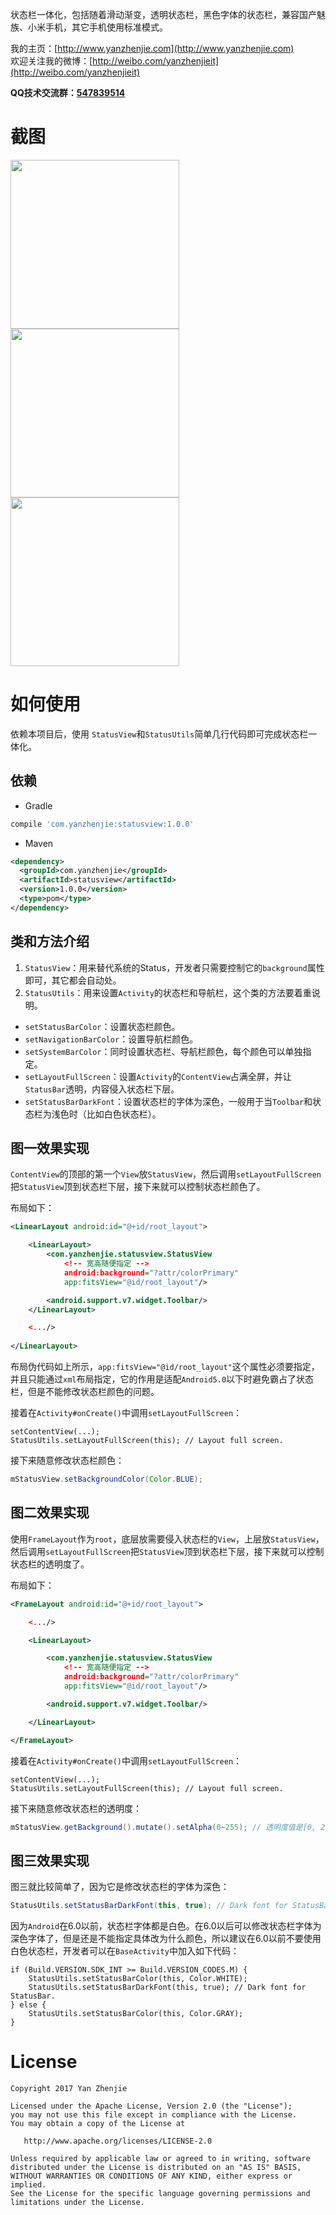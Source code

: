 ﻿状态栏一体化，包括随着滑动渐变，透明状态栏，黑色字体的状态栏，兼容国产魅族、小米手机，其它手机使用标准模式。

我的主页：[http://www.yanzhenjie.com](http://www.yanzhenjie.com)  
欢迎关注我的微博：[http://weibo.com/yanzhenjieit](http://weibo.com/yanzhenjieit)  

**QQ技术交流群：[547839514](https://jq.qq.com/?_wv=1027&k=4Ev0ksp)**  

# 截图
<image src="./image/1.gif" width="270">  <image src="./image/2.gif"  width="270">  <image src="./image/3.gif"  width="270">

# 如何使用
依赖本项目后，使用 `StatusView`和`StatusUtils`简单几行代码即可完成状态栏一体化。

## 依赖
* Gradle
```groovy
compile 'com.yanzhenjie:statusview:1.0.0'
```

* Maven
```xml
<dependency>
  <groupId>com.yanzhenjie</groupId>
  <artifactId>statusview</artifactId>
  <version>1.0.0</version>
  <type>pom</type>
</dependency>
```

## 类和方法介绍
1. `StatusView`：用来替代系统的Status，开发者只需要控制它的`background`属性即可，其它都会自动处。
2. `StatusUtils`：用来设置`Activity`的状态栏和导航栏，这个类的方法要着重说明。
- `setStatusBarColor`：设置状态栏颜色。
- `setNavigationBarColor`：设置导航栏颜色。 
- `setSystemBarColor`：同时设置状态栏、导航栏颜色，每个颜色可以单独指定。
- `setLayoutFullScreen`：设置`Activity`的`ContentView`占满全屏，并让`StatusBar`透明，内容侵入状态栏下层。
 - `setStatusBarDarkFont`：设置状态栏的字体为深色，一般用于当`Toolbar`和状态栏为浅色时（比如白色状态栏）。

## 图一效果实现
`ContentView`的顶部的第一个`View`放`StatusView`，然后调用`setLayoutFullScreen`把`StatusView`顶到状态栏下层，接下来就可以控制状态栏颜色了。

布局如下：
```xml
<LinearLayout android:id="@+id/root_layout">

    <LinearLayout>
        <com.yanzhenjie.statusview.StatusView
            <!-- 宽高随便指定 -->
            android:background="?attr/colorPrimary"
            app:fitsView="@id/root_layout"/>

        <android.support.v7.widget.Toolbar/>
    </LinearLayout>

    <.../>
    
</LinearLayout>
```

布局伪代码如上所示，`app:fitsView="@id/root_layout"`这个属性必须要指定，并且只能通过`xml`布局指定，它的作用是适配`Android5.0`以下时避免霸占了状态栏，但是不能修改状态栏颜色的问题。

接着在`Activity#onCreate()`中调用`setLayoutFullScreen`：
```
setContentView(...);
StatusUtils.setLayoutFullScreen(this); // Layout full screen.
```

接下来随意修改状态栏颜色：
```java
mStatusView.setBackgroundColor(Color.BLUE);
```

## 图二效果实现
使用`FrameLayout`作为`root`，底层放需要侵入状态栏的`View`，上层放`StatusView`，然后调用`setLayoutFullScreen`把`StatusView`顶到状态栏下层，接下来就可以控制状态栏的透明度了。

布局如下：
```xml
<FrameLayout android:id="@+id/root_layout">

    <.../>

    <LinearLayout>

        <com.yanzhenjie.statusview.StatusView
            <!-- 宽高随便指定 -->
            android:background="?attr/colorPrimary"
            app:fitsView="@id/root_layout"/>

        <android.support.v7.widget.Toolbar/>

    </LinearLayout>

</FrameLayout>
```

接着在`Activity#onCreate()`中调用`setLayoutFullScreen`：
```
setContentView(...);
StatusUtils.setLayoutFullScreen(this); // Layout full screen.
```

接下来随意修改状态栏的透明度：
```java
mStatusView.getBackground().mutate().setAlpha(0~255); // 透明度值是[0, 255]。
```

## 图三效果实现
图三就比较简单了，因为它是修改状态栏的字体为深色：
```java
StatusUtils.setStatusBarDarkFont(this, true); // Dark font for StatusBar.
```

因为`Android`在6.0以前，状态栏字体都是白色。在6.0以后可以修改状态栏字体为深色字体了，但是还是不能指定具体改为什么颜色，所以建议在6.0以前不要使用白色状态栏，开发者可以在`BaseActivity`中加入如下代码：
```
if (Build.VERSION.SDK_INT >= Build.VERSION_CODES.M) {
    StatusUtils.setStatusBarColor(this, Color.WHITE);
    StatusUtils.setStatusBarDarkFont(this, true); // Dark font for StatusBar.
} else {
    StatusUtils.setStatusBarColor(this, Color.GRAY);
}
```

# License
```text
Copyright 2017 Yan Zhenjie

Licensed under the Apache License, Version 2.0 (the "License");
you may not use this file except in compliance with the License.
You may obtain a copy of the License at

   http://www.apache.org/licenses/LICENSE-2.0

Unless required by applicable law or agreed to in writing, software
distributed under the License is distributed on an "AS IS" BASIS,
WITHOUT WARRANTIES OR CONDITIONS OF ANY KIND, either express or implied.
See the License for the specific language governing permissions and
limitations under the License.
```